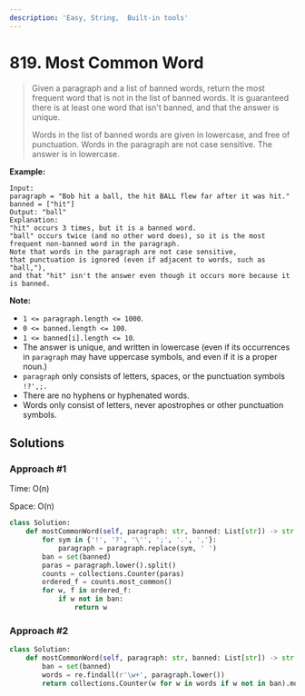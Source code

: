 ```yaml
---
description: 'Easy, String,  Built-in tools'
---
```


# 819. Most Common Word

> Given a paragraph and a list of banned words, return the most frequent word that is not in the list of banned words.  It is guaranteed there is at least one word that isn't banned, and that the answer is unique.
>
> Words in the list of banned words are given in lowercase, and free of punctuation.  Words in the paragraph are not case sensitive.  The answer is in lowercase.

**Example:**

```text
Input: 
paragraph = "Bob hit a ball, the hit BALL flew far after it was hit."
banned = ["hit"]
Output: "ball"
Explanation: 
"hit" occurs 3 times, but it is a banned word.
"ball" occurs twice (and no other word does), so it is the most frequent non-banned word in the paragraph. 
Note that words in the paragraph are not case sensitive,
that punctuation is ignored (even if adjacent to words, such as "ball,"), 
and that "hit" isn't the answer even though it occurs more because it is banned.
```

**Note:**

* `1 <= paragraph.length <= 1000`.
* `0 <= banned.length <= 100`.
* `1 <= banned[i].length <= 10`.
* The answer is unique, and written in lowercase \(even if its occurrences in `paragraph` may have uppercase symbols, and even if it is a proper noun.\)
* `paragraph` only consists of letters, spaces, or the punctuation symbols `!?',;.`
* There are no hyphens or hyphenated words.
* Words only consist of letters, never apostrophes or other punctuation symbols.

## Solutions

### Approach \#1

Time: O\(n\)

Space: O\(n\)

```python
class Solution:
    def mostCommonWord(self, paragraph: str, banned: List[str]) -> str:
        for sym in {'!', '?', '\'', ';', '.', ','}:
            paragraph = paragraph.replace(sym, ' ')
        ban = set(banned)
        paras = paragraph.lower().split()
        counts = collections.Counter(paras)
        ordered_f = counts.most_common()
        for w, f in ordered_f:
            if w not in ban:
                return w
```

### Approach \#2

```python
class Solution:
    def mostCommonWord(self, paragraph: str, banned: List[str]) -> str:
        ban = set(banned)
        words = re.findall(r'\w+', paragraph.lower())
        return collections.Counter(w for w in words if w not in ban).most_common(1)[0][0]
```

